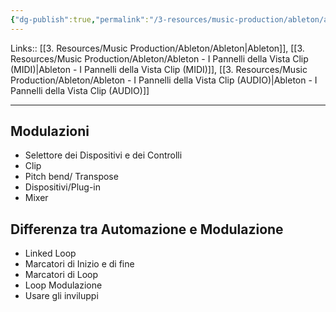 ```yaml
---
{"dg-publish":true,"permalink":"/3-resources/music-production/ableton/ableton-scheda-inviluppi/"}
---
```


Links:: [[3. Resources/Music Production/Ableton/Ableton\|Ableton]], [[3. Resources/Music Production/Ableton/Ableton - I Pannelli della Vista Clip (MIDI)\|Ableton - I Pannelli della Vista Clip (MIDI)]], [[3. Resources/Music Production/Ableton/Ableton - I Pannelli della Vista Clip (AUDIO)\|Ableton - I Pannelli della Vista Clip (AUDIO)]]

---

## Modulazioni

- Selettore dei Dispositivi e dei Controlli
- Clip
- Pitch bend/ Transpose
- Dispositivi/Plug-in
- Mixer


## Differenza tra Automazione e Modulazione

- Linked Loop
- Marcatori di Inizio e di fine
- Marcatori di Loop
- Loop Modulazione
- Usare gli inviluppi


